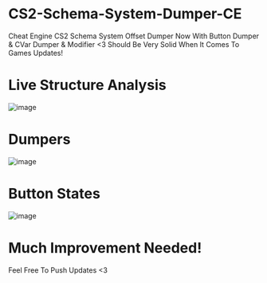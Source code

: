 # CS2-Schema-System-Dumper-CE
Cheat Engine CS2 Schema System Offset Dumper
Now With Button Dumper & CVar Dumper & Modifier <3
Should Be Very Solid When It Comes To Games Updates!

# Live Structure Analysis
![image](https://github.com/user-attachments/assets/43dbde9d-215b-4948-805a-05ad07c44ba8)

# Dumpers
![image](https://github.com/user-attachments/assets/67fbc39c-ac40-4f90-99c4-c3654d21c729)

# Button States
![image](https://github.com/user-attachments/assets/1a7d974b-9531-4a8c-9b79-d66e2481b328)

# Much Improvement Needed!

Feel Free To Push Updates <3
